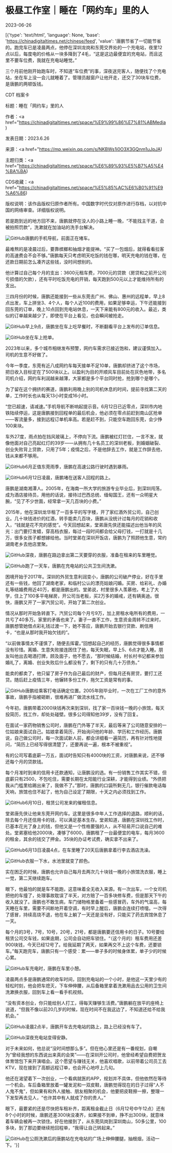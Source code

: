 # 极昼工作室｜睡在「网约车」里的人

2023-06-26

[{'type': 'text/html', 'language': None, 'base': 'https://chinadigitaltimes.net/chinese/feed', 'value': '唐鹏节省了一切能节省的。跑完车已是凌晨两点，他停在深圳龙岗和东莞交界处的一个充电站，夜里12点以后，每度电的价格从一块多降到了4毛，“这是这边最便宜的充电站，而且这里不要车位费，我就在充电站睡觉。”

三个月前他刚开始跑车时，不知道“车位费”的事，深夜送完客人，随便找了个充电站，坐在车上没一会儿就睡着了。管理员敲窗户让他开走，还交了30块车位费，是唐鹏的两顿饭钱。



CDT 档案卡

标题：睡在「网约车」里的人

作者：<a href="https://chinadigitaltimes.net/space/%E9%99%86%E7%81%ABMedia)

发表日期：2023.6.26

来源：<a href="https://mp.weixin.qq.com/s/NKBWs1i0O3X3GQnm1uJpJA)

主题归类：<a href="https://chinadigitaltimes.net/space/%E6%89%93%E5%B7%A5%E4%BA%BA)

CDS收藏：<a href="https://chinadigitaltimes.net/space/%E5%85%AC%E6%B0%91%E9%A6%86)

版权说明：该作品版权归原作者所有。中国数字时代仅对原作进行存档，以对抗中国的网络审查。详细版权说明。





若是跑到远的地方回不来，唐鹏就停在没人的小路上睡一晚，“不能找主干道，会被拍照罚款”，洗漱就在加油站的洗手台解决。

![GitHub](https://chinadigitaltimes.net/chinese/files/2023/06/post-697564-649997211a468.)唐鹏的手机导航，前面正在堵车。

最难熬的是凌晨过后，要靠槟榔和抽烟才能提神。“买了一包烟后，就得看看拉客的高速费会不会不够。”唐鹏每天只考虑明天吃饭的钱在哪，明天充电的钱在哪，在还款日期前怎么凑齐这些钱，没时间想别的。

他计算过自己每个月的支出：3600元租车费，7000元的贷款（房贷和之前开公司亏损借的欠款），还有平时吃饭充电的开销，每天跑到500元以上才能维持所有的支出。

三四月份的时候，唐鹏还能接到一些从东莞去广州、佛山、惠州的远程单，早上8点出发，车上拼坐3、4个人，每个人近100的费用，如果足够幸运，下午还能接到回东莞的订单，晚上10点回到充电站休息，一天下来能有800元的收入。最近，类似的订单越来越少了，即使在平台上看见，也会瞬间被抢走。

![GitHub](https://chinadigitaltimes.net/chinese/files/2023/06/post-697564-6499972230f04.)早上9点，唐鹏坐在车上吃早餐时，不断翻看平台上发布的订单信息。

![GitHub](https://chinadigitaltimes.net/chinese/files/2023/06/post-697564-6499972380c12.)坐在车上抢单。

2023年以来，多个城市相继发布预警，网约车需求已接近饱和，建议谨慎加入。司机的生意不好做了。

今年一季度，东莞有近八成网约车每天接单不足10单，唐鹏却挤进了这个市场，把日收入目标定在了500块以上。以盈利为目的开顺风车目前处在灰色地带，多名司机介绍，网约车利润越来越薄，大家都是多个平台同时抢，抢到哪个是哪个。

为了留在这个拥挤的赛道，唐鹏利用晚上别的司机休息的时间，提前寻找第二天的单，工作时长也从每天13小时变成16小时。

“您已超速，请减速。”手机导航不断响起提示音。6月12日已近零点，深圳市内地铁陆续停运，这是唐鹏接到回程单的最后机会，他必须在零点前赶到南山区抢单——客流量多，接到远程订单机率高。若是赶不到，只能空车跑回东莞，会少挣100来块。

车外27度，雨点拍在挡风玻璃上，不停向下流。唐鹏被红灯拦住，一言不发，就像他面对自己亮起红灯的39岁——从拥有几十名员工的深圳老板，到婚姻破裂、创业失败背上贷款，只用了5年；疫情之后，不是他辞去工作，就是工作辞去他，钱从来都不够用。

![GitHub](https://chinadigitaltimes.net/chinese/files/2023/06/post-697564-6499972497191.)6月正值东莞雨季，唐鹏在高速公路行驶时遇到暴雨。

![GitHub](https://chinadigitaltimes.net/chinese/files/2023/06/post-697564-64999725af0c2.)6月12日凌晨，唐鹏堵在送客人回程的路上。

唐鹏是湖南湘潭人。2005年，在海南一所大学的旅游专业毕业后，到深圳闯荡，成为酒店接待员，用他的话说，接待过巴西总统、缅甸国王，还有一众明星大腕，“见了不少世面，经常拿一天几百块的小费。”

2015年，他在深圳龙华租了一百多平的写字楼，开了家红酒外贸公司，自己创业。几十块钱进价的红酒，转手能卖几百块，唐鹏从没统计过每月的花销和收入，“钱就是花不完的感觉”。今天回想起来，堂弟唐先侠还能描述出他当年的风光：出门要打发蜡，穿高档衣服，每过一段时间都会给父母打钱，一打就是十几万，很多女孩子都想嫁给他。当时堂弟在深圳开饭店，唐鹏为了照顾他生意，常约湖南老乡去他店里聚。

![GitHub](https://chinadigitaltimes.net/chinese/files/2023/06/post-697564-64999726eb665.)深夜，唐鹏在路边拿出第二天要穿的衣服，准备在租来的车里睡觉。

![GitHub](https://chinadigitaltimes.net/chinese/files/2023/06/post-697564-649997280dc89.)跑了一天车，唐鹏在充电站的公共卫生间洗漱。

困境开始于2017年。深圳的外贸生意利润变小，唐鹏的公司破产停业，好在手里还有一些钱，他回了湖南老家，和临村公认的漂亮姑娘闪婚。买房、给彩礼、办婚礼等结婚费用近40万，都是唐鹏出的。堂弟说，村里很多人羡慕他，考上了大学，住上了100多平电梯房，开公司当老板，买2万多的婚戒，还有辆奥迪。很快，唐鹏又开了一家汽贸公司，开始了第二次创业。

情况从那时开始急转直下。汽贸公司每个月亏9万，加上房租水电所有的费用，一共亏了40多万。家里的矛盾也来了。妻子一直不工作，生意资金周转不过来时，唐鹏想管她借点彩礼钱过渡一下，她不答应，唐鹏开始去银行贷款、刷信用卡，“也是从那时我开始欠钱的”。

“以前做事情太不谨慎了，随便去挥霍。”回想起自己的经历，唐鹏觉得很多事情都没有珍惜。离婚、生意失败接连困住了他，每天失眠，早上5、6点才能入睡。朋友叫他出去喝酒打牌，顾及面子，他不愿去，“那时候结婚，村长村书记都来参加婚礼了，离婚、创业失败后什么都没有了，剩下的只有几十万债务。”

能卖的都卖了，他只留了房子作为自己最后的财产，但每月还有房贷，要打工还贷。随后赶上疫情三年，他辗转多份工作，拖欠工资是常有的事。

![GitHub](https://chinadigitaltimes.net/chinese/files/2023/06/post-697564-6499972b3703c.)唐鹏给乘客打电话确定位置。2005年刚毕业时，一次在工厂工作的意外事故，唐鹏手指被砸断，很难再进厂做流水线工作。

今年初，唐鹏带着2000块钱再次来到深圳，找了家一百块钱一晚的小旅馆，每天投简历，找工作，却处处碰壁。很多公司得知他39岁，没有了回复。

在面试一家药物销售公司时，唐鹏在门外等了半天，最后等来了公司随意安排的一位姑娘来面试自己。姑娘拿着简历，开始询问他的年龄、学历和工作经历。唐鹏说，自己做公司时，每一次面试新人前，都会详细看一遍简历，再有针对性地提问，“简历上已经写得很清楚了，还要再说一遍，根本不被重视”。

有的公司写着底薪一万五，面试时告知只有4000块的工资，对唐鹏来说，还不够还每个月的贷款钱。

每个月准时到来的信用卡还款通知，让唐鹏没的选。有一份销售工作其实不错，但底薪只有2500，不包吃住，需要长期在太阳能行业深耕，才能得到业绩。“外债把我从门槛里给踢出来了，我做不了。”那时，唐鹏的口袋所剩无几，银行催款电话每天响，旅馆也住不起了，他为自己设定了期限，十天之内必须找到工作。

![GitHub](https://chinadigitaltimes.net/chinese/files/2023/06/post-697564-6499972c802e4.)6月10日，租赁公司发来的催租信息。

堂弟唐先侠让他来东莞开网约车。这里是很多中年人工作选择的退路，顺利的话，除去每个月还信用卡的钱，可以满足基本生存。堂弟知道，唐鹏在深圳找工作时，已基本花光了身上的钱，但他又是一个性格要强的人，从不轻易开口说自己的难处。堂弟塞给他2000块，凑够了6000，唐鹏租了一台最便宜的电车，每月3600的租金，其余的钱交了押金。35块的办证考试费，确实拿不出来了。

![GitHub](https://chinadigitaltimes.net/chinese/files/2023/06/post-697564-6499972dcc6d9.)6月13日凌晨4点，在车里睡了20天后唐鹏拿着行李去酒店洗澡。

![GitHub](https://chinadigitaltimes.net/chinese/files/2023/06/post-697564-6499972edeffd.)衣服一下水，水池里就变了颜色。

实在困乏的时候，唐鹏也允许自己每月去两次几十块钱一晚的小旅馆洗衣服，睡上一觉，第二天继续跑车。

眼下，他最怕的就是车不能跑，这意味着全无收入来源。有一次出车，一个女司机把他的车撞了，处理事故耽误了半天，对方赔了一百多块修车费，但是那天下午的收入就没了。唐鹏也不敢生病，车门储物格里备着一些感冒药，车外的气温高，每天睡在车里，需要不间断地开着空调，有时早上醒后，唐鹏会连续打喷嚏。一次得了感冒，持续高烧不退，他在车上躺了一天还是没有好，只能买了药去宾馆休息了一天。

每个月的3号，7号，10号，20号，21号，都是唐鹏要还信用卡的日子。10号要给租赁公司交车钱，如果逾期，公司会自动把车锁住。“（这个月的）租车费用还差900块钱，今天已经12号了。给我延期了两天，如果再交不上这个车费，还要锁车。”每天跑完车，唐鹏只有一个感受：累——单子多的时候身体累，单子少的时候心累。

![GitHub](https://chinadigitaltimes.net/chinese/files/2023/06/post-697564-6499972feee79.)车充电时，唐鹏在车里小憩。

凌晨两点多是唐鹏通常的收车时间，回到充电站的一个小时，是他这一天里少有的轻松时刻，他会把车熄灭，下车伸伸腰，从后备箱里拿着洗漱用品去公用的卫生间洗漱换衣服，回到车上看一看手机视频。

“没有资本创业，你只能给别人打工，得每天赚够生活费。”唐鹏躺在放平的座椅上说道，“但我不像以前20几岁的时候，现在时间不在我这边了，不知道还给不给我机会。”

![GitHub](https://chinadigitaltimes.net/chinese/files/2023/06/post-697564-64999731423f8.)凌晨2点半，唐鹏开车去充电站的路上，路上已经没有车了。

![GitHub](https://chinadigitaltimes.net/chinese/files/2023/06/post-697564-649997325064d.)深夜充电站变得安静。

对于未来如何，他总说“没时间想那么多”。但在他心里还是有一番规划，自嘲为“曾经我想的东西说出来真的会笑”——在深圳开公司时，他曾经希望自费把贺龙体育馆包下来开演唱会。这个愿望与赚钱无关，他喜欢唱歌，以前带着公司员工去KTV，现在接到了高额远程订单，也会开心地哼上几句。

他还在渴望着下一次创业，一个看病就医的APP，规划并不具体，但他依然在等待一个机会。车后备箱里放着一罐发泥和一双皮鞋，唐鹏觉得现在的日子过得“人不人鬼不鬼”，但如果有和外人接触、朋友相聚的机会，他要把皮鞋擦一擦，整理一下发型再去见人，“也许其中有人就成了你的贵人。”

眼下，最要紧的还是尽快把车租补齐，距离租金截止日（6月12号中午12点）还有8个小时的时候，唐鹏还差300块没凑齐，如果接不到单，挣不出300块，就意味着车辆会被再一次锁住。好在他接到了，从东莞凤岗到深圳南山，50多公里，100多块，到了那边要继续抢回程单，“我得让自己转起来。”

![GitHub](https://chinadigitaltimes.net/chinese/files/2023/06/post-697564-6499973361d13.)在公厕洗漱后的唐鹏站在充电站的广场上伸伸腰腿，抽根烟，活动一下。'}]